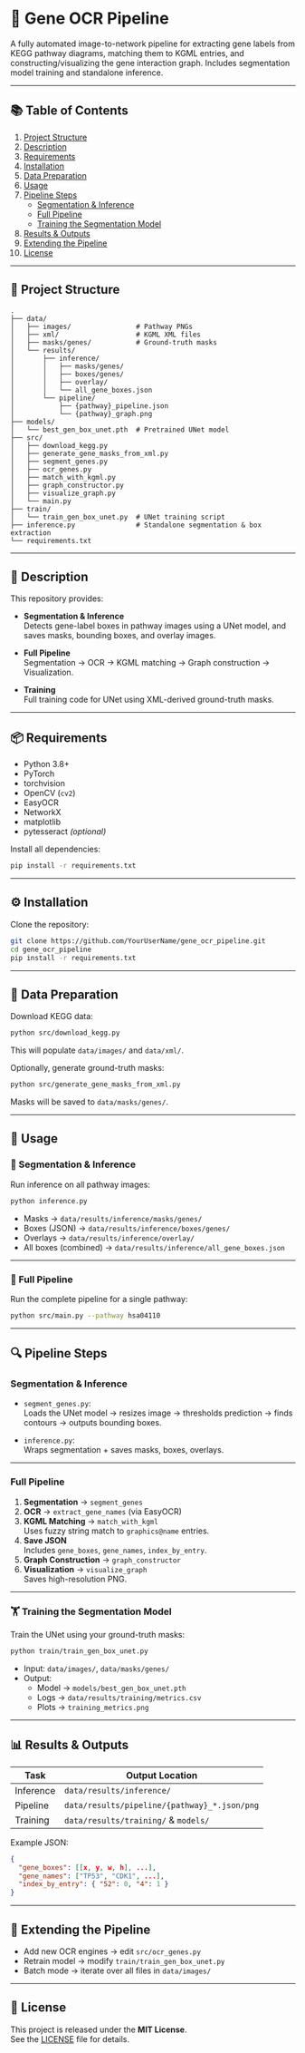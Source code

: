 
# 🧬 Gene OCR Pipeline

A fully automated image-to-network pipeline for extracting gene labels from KEGG pathway diagrams, matching them to KGML entries, and constructing/visualizing the gene interaction graph. Includes segmentation model training and standalone inference.

---

## 📚 Table of Contents

1. [Project Structure](#project-structure)  
2. [Description](#description)  
3. [Requirements](#requirements)  
4. [Installation](#installation)  
5. [Data Preparation](#data-preparation)  
6. [Usage](#usage)  
7. [Pipeline Steps](#pipeline-steps)  
   - [Segmentation & Inference](#segmentation--inference)  
   - [Full Pipeline](#full-pipeline)  
   - [Training the Segmentation Model](#training-the-segmentation-model)  
8. [Results & Outputs](#results--outputs)  
9. [Extending the Pipeline](#extending-the-pipeline)  
10. [License](#license)  

---

## 📁 Project Structure

```
.
├── data/
│   ├── images/                # Pathway PNGs
│   ├── xml/                   # KGML XML files
│   ├── masks/genes/           # Ground-truth masks
│   └── results/
│       ├── inference/
│       │   ├── masks/genes/
│       │   ├── boxes/genes/
│       │   ├── overlay/
│       │   └── all_gene_boxes.json
│       └── pipeline/
│           ├── {pathway}_pipeline.json
│           └── {pathway}_graph.png
├── models/
│   └── best_gen_box_unet.pth  # Pretrained UNet model
├── src/
│   ├── download_kegg.py
│   ├── generate_gene_masks_from_xml.py
│   ├── segment_genes.py
│   ├── ocr_genes.py
│   ├── match_with_kgml.py
│   ├── graph_constructor.py
│   ├── visualize_graph.py
│   └── main.py
├── train/
│   └── train_gen_box_unet.py  # UNet training script
├── inference.py               # Standalone segmentation & box extraction
└── requirements.txt
```

---

## 🧠 Description

This repository provides:

- **Segmentation & Inference**  
  Detects gene-label boxes in pathway images using a UNet model, and saves masks, bounding boxes, and overlay images.

- **Full Pipeline**  
  Segmentation → OCR → KGML matching → Graph construction → Visualization.

- **Training**  
  Full training code for UNet using XML-derived ground-truth masks.

---

## 📦 Requirements

- Python 3.8+  
- PyTorch  
- torchvision  
- OpenCV (`cv2`)  
- EasyOCR  
- NetworkX  
- matplotlib  
- pytesseract *(optional)*

Install all dependencies:

```bash
pip install -r requirements.txt
```

---

## ⚙️ Installation

Clone the repository:

```bash
git clone https://github.com/YourUserName/gene_ocr_pipeline.git
cd gene_ocr_pipeline
pip install -r requirements.txt
```

---

## 🧪 Data Preparation

Download KEGG data:

```bash
python src/download_kegg.py
```

This will populate `data/images/` and `data/xml/`.

Optionally, generate ground-truth masks:

```bash
python src/generate_gene_masks_from_xml.py
```

Masks will be saved to `data/masks/genes/`.

---

## 🚀 Usage

### 🧭 Segmentation & Inference

Run inference on all pathway images:

```bash
python inference.py
```

- Masks → `data/results/inference/masks/genes/`  
- Boxes (JSON) → `data/results/inference/boxes/genes/`  
- Overlays → `data/results/inference/overlay/`  
- All boxes (combined) → `data/results/inference/all_gene_boxes.json`

---

### 🔄 Full Pipeline

Run the complete pipeline for a single pathway:

```bash
python src/main.py --pathway hsa04110
```

---

## 🔍 Pipeline Steps

### Segmentation & Inference

- `segment_genes.py`:  
  Loads the UNet model → resizes image → thresholds prediction → finds contours → outputs bounding boxes.

- `inference.py`:  
  Wraps segmentation + saves masks, boxes, overlays.

---

### Full Pipeline

1. **Segmentation** → `segment_genes`
2. **OCR** → `extract_gene_names` (via EasyOCR)
3. **KGML Matching** → `match_with_kgml`  
   Uses fuzzy string match to `graphics@name` entries.
4. **Save JSON**  
   Includes `gene_boxes`, `gene_names`, `index_by_entry`.
5. **Graph Construction** → `graph_constructor`
6. **Visualization** → `visualize_graph`  
   Saves high-resolution PNG.

---

### 🏋️ Training the Segmentation Model

Train the UNet using your ground-truth masks:

```bash
python train/train_gen_box_unet.py
```

- Input: `data/images/`, `data/masks/genes/`
- Output:
  - Model → `models/best_gen_box_unet.pth`
  - Logs → `data/results/training/metrics.csv`
  - Plots → `training_metrics.png`

---

## 📊 Results & Outputs

| Task         | Output Location                              |
|--------------|-----------------------------------------------|
| Inference    | `data/results/inference/`                     |
| Pipeline     | `data/results/pipeline/{pathway}_*.json/png`  |
| Training     | `data/results/training/` & `models/`          |

Example JSON:
```json
{
  "gene_boxes": [[x, y, w, h], ...],
  "gene_names": ["TP53", "CDK1", ...],
  "index_by_entry": { "52": 0, "4": 1 }
}
```

---

## 🧩 Extending the Pipeline

- Add new OCR engines → edit `src/ocr_genes.py`
- Retrain model → modify `train/train_gen_box_unet.py`
- Batch mode → iterate over all files in `data/images/`

---

## 📄 License

This project is released under the **MIT License**.  
See the [LICENSE](LICENSE) file for details.
